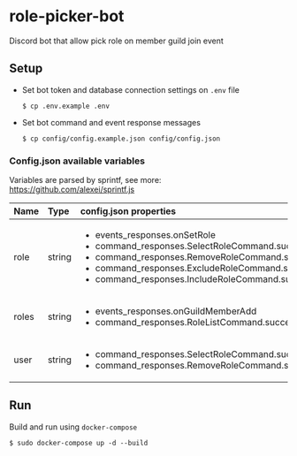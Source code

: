 # role-picker-bot
Discord bot that allow pick role on member guild join event

## Setup
* Set bot token and database connection settings on ``.env`` file
    ```shell script
    $ cp .env.example .env    
    ```
* Set bot command and event response messages
    ```shell script
    $ cp config/config.example.json config/config.json    
    ```

### Config.json available variables
Variables are parsed by sprintf, see more: https://github.com/alexei/sprintf.js

| Name | Type | config.json properties | Usage |
|:-----|:-----|:-----------------------|:------|
| role | string | <ul><li>events_responses.onSetRole</li><li>command_responses.SelectRoleCommand.success</li><li>command_responses.RemoveRoleCommand.success</li><li>command_responses.ExcludeRoleCommand.success</li><li>command_responses.IncludeRoleCommand.success</li></ul> | ``%(role)s`` |
| roles | string | <ul><li>events_responses.onGuildMemberAdd</li><li>command_responses.RoleListCommand.success</li></ul> | ``%(roles)s`` |
| user | string | <ul><li>command_responses.SelectRoleCommand.success</li><li>command_responses.RemoveRoleCommand.success</li></ul> | ``%(user)s`` |

## Run
Build and run using ``docker-compose``
```shell script
$ sudo docker-compose up -d --build    
```